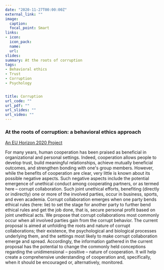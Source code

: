 ```yaml
---
date: "2020-11-27T00:00:00Z"
external_link: ""
image:
  caption: 
  focal_point: Smart
links:
- icon: 
  icon_pack: 
  name: 
  url: 
slides: 
summary: At the roots of corruption
tags:
- Behavioral ethics
- Trust
- Corruption
- Psychology


title: Corruption
url_code: ""
url_pdf: ""
url_slides: ""
url_video: ""
---
```


<h3> At the roots of corruption: a behavioral ethics approach </h3> 

[An EU Horizon 2020 Project](https://cordis.europa.eu/project/id/637915) 

For many years, human cooperation has been praised as beneficial in organizational and personal settings. Indeed, cooperation allows people to develop trust, build meaningful relationships, achieve mutually beneficial outcomes, and strengthen bonding with one's group members. However, while the benefits of cooperation are clear, very little is known about its possible negative aspects. Such negative aspects include the potential emergence of unethical conduct among cooperating partners, or as termed here – corrupt collaboration. Such joint unethical efforts, benefiting (directly or indirectly) one or more of the involved parties, occur in business, sports, and even academia. Corrupt collaboration emerges when one party bends ethical rules (here: lie) to set the stage for another party to further bend ethical rules and get the job done, that is, secure personal profit based on joint unethical acts. We propose that corrupt collaborations most commonly occur when all involved parties gain from the corrupt behavior. The current proposal is aimed at unfolding the roots and nature of corrupt collaborations; their existence, the psychological and biological processes underlying them, and the settings most likely to make corrupt collaboration emerge and spread. Accordingly, the information gathered in the current proposal has the potential to change the commonly held conceptions regarding the unidimensional – positive – nature of cooperation. It will help create a comprehensive understanding of cooperation and, specifically, when it should be encouraged or, alternatively, monitored.